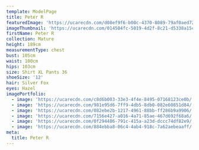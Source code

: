 ```yaml
---
template: ModelPage
title: Peter R
featuredImage: 'https://ucarecdn.com/d08ef9f6-b00c-4370-8089-79af0aed72d1/'
imageThumbnail: 'https://ucarecdn.com/014504fc-5019-4d2f-8c21-d5338a15c5f7/'
firstName: Peter R
collection: Mature
height: 189cm
measurementType: chest
bust: 105cm
waist: 100cm
hips: 103cm
size: Shirt XL Pants 36
shoeSize: '12'
hair: Silver Fox
eyes: Hazel
imagePortfolio:
  - image: 'https://ucarecdn.com/c8d6b003-33e3-4f4e-8495-07168123ce0b/'
  - image: 'https://ucarecdn.com/981e95d6-7ff9-4db5-8db0-082e60851d84/'
  - image: 'https://ucarecdn.com/082ebe2b-1217-4961-88bb-ff286b9a9906/'
  - image: 'https://ucarecdn.com/7156e427-a016-4a71-85ae-467d692f68a6/'
  - image: 'https://ucarecdn.com/0f294486-791c-415a-a23d-dccc74df82e9/'
  - image: 'https://ucarecdn.com/884ebba8-06c4-4ab4-918c-7a62aebeaaff/'
meta:
  title: Peter R
---
```


